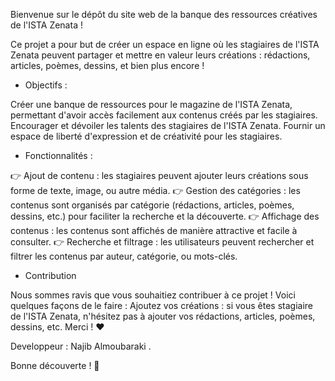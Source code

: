 Bienvenue sur le dépôt du site web de la banque des ressources créatives de l'ISTA Zenata !

Ce projet a pour but de créer un espace en ligne où les stagiaires de l'ISTA Zenata peuvent partager et mettre en valeur leurs créations : rédactions, articles, poèmes, dessins, et bien plus encore !

- Objectifs :

Créer une banque de ressources pour le magazine de l'ISTA Zenata, permettant d'avoir accès facilement aux contenus créés par les stagiaires.
Encourager et dévoiler les talents des stagiaires de l'ISTA Zenata.
Fournir un espace de liberté d'expression et de créativité pour les stagiaires.

- Fonctionnalités :

:point_right: Ajout de contenu : les stagiaires peuvent ajouter leurs créations sous forme de texte, image, ou autre média.
:point_right: Gestion des catégories : les contenus sont organisés par catégorie (rédactions, articles, poèmes, dessins, etc.) pour faciliter la recherche et la découverte.
:point_right: Affichage des contenus : les contenus sont affichés de manière attractive et facile à consulter.
:point_right: Recherche et filtrage : les utilisateurs peuvent rechercher et filtrer les contenus par auteur, catégorie, ou mots-clés.

- Contribution

Nous sommes ravis que vous souhaitiez contribuer à ce projet ! Voici quelques façons de le faire :
Ajoutez vos créations : si vous êtes stagiaire de l'ISTA Zenata, n'hésitez pas à ajouter vos rédactions, articles, poèmes, dessins, etc.
Merci ! :heart:

Developpeur : Najib Almoubaraki .

Bonne découverte ! :thought_balloon:
